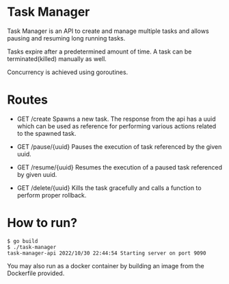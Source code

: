 # Task Manager
Task Manager is an API to create and manage multiple tasks and allows pausing and resuming long running tasks. 

Tasks expire after a predetermined amount of time. A task can be terminated(killed) manually as well.

Concurrency is achieved using goroutines.

# Routes
- GET /create
Spawns a new task. The response from the api has a uuid which can be used as reference for performing various actions related to the spawned task.

- GET /pause/{uuid}
Pauses the execution of task referenced by the given uuid.

- GET /resume/{uuid}
Resumes the execution of a paused task referenced by given uuid.

- GET /delete/{uuid}
Kills the task gracefully and calls a function to perform proper rollback.

# How to run?

```
$ go build
$ ./task-manager 
task-manager-api 2022/10/30 22:44:54 Starting server on port 9090
```

You may also run as a docker container by building an image from the Dockerfile provided.

